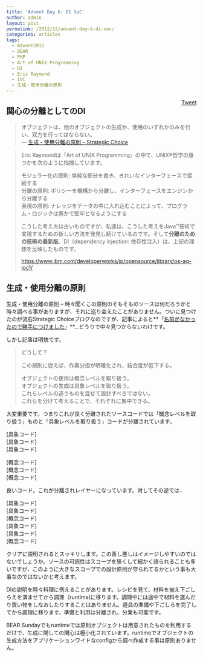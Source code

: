 ```yaml
---
title: 'Advent Day 6: DI SoC'
author: admin
layout: post
permalink: /2012/12/advent-day-6-di-soc/
categories: articles
tags:
  - Advent2012
  - BEAR
  - PHP
  - Art of UNIX Programming
  - DI
  - Eric Raymond
  - IoC
  - 生成・使用分離の原則
---
```

<div style="float: right; margin-left: 10px;">
  <a href="https://twitter.com/share" class="twitter-share-button" data-count="vertical" data-url="/blog/2012/12/advent-day-6-di-soc/">Tweet</a>
</div>

## 関心の分離としてのDI

> オブジェクトは、他のオブジェクトの生成か、使用のいずれかのみを行い、双方を行ってはならない。  
> &#8212; [生成・使用分離の原則 &#8211; Strategic Choice][1] 

> Eric Raymondは『Art of UNIX Programming』の中で、UNIX®哲学の幾つかを次のように指摘しています。
> 
> モジュラー化の原則: 単純な部分を書き、きれいなインターフェースで接続する  
> 分離の原則: ポリシーを機構から分離し、インターフェースをエンジンから分離する  
> 表現の原則: ナレッジをデータの中に入れ込むことによって、プログラム・ロジックは愚かで堅牢となるようにする
> 
> こうした考え方は古いものですが、私達は、こうした考えをJava™技術で実現するための新しい方法を発見し続けているのです。そして**分離のための技術の最新版**、DI（dependency injection: 依存性注入）は、上記の理想を反映したものです。
> 
> https://www.ibm.com/developerworks/jp/opensource/library/os-ag-ioc1/

## 生成・使用分離の原則

生成・使用分離の原則 &#8211; 時々聞くこの原則のそもそものソースは何だろうかと時々調べる事がありますが、それに巡り会えたことがありません。ついに見つけたのが流石Strategic Choiceブログなのですが、記事によると**「[名前がなかったので勝手につけました][1]」**&#8230;どうりで中々見つからないわけです。

しかし記事は明快です。

> どうして？
> 
> この規則に従えば、作業分担が明確化され、結合度が低下する。
> 
> オブジェクトの使用は概念レベルを取り扱う。  
> オブジェクトの生成は具象レベルを取り扱う。  
> これらレベルの違うものを混ぜて設計すべきではない。  
> これらを分けて考えることで、それぞれに集中できる。 

大変重要です。つまりこれが良く分離されたソースコードでは「概念レベルを取り扱う」ものと「具象レベルを取り扱う」コードが分離されています。

[具象コード]  
[具象コード]  
[具象コード]

[概念コード]  
[概念コード]  
[概念コード]

良いコード。これが分離されレイヤーになっています。対してその逆では..

[具象コード]  
[具象コード]  
[概念コード]  
[具象コード]  
[具象コード]  
[概念コード]

クリアに説明されるとスッキリします。この善し悪しはイメージしやすいのではないでしょうか。ソースの可読性はスコープを狭くして細かく語られることも多いですが、このように大きなスコープでの設計原則が守られてるかという事も大事なのではないかと考えます。

DIの説明を時々料理に例えることがあります。レシピを見て、材料を揃え下ごしらえを済ませてから調理（runtime)に移ります。調理中には途中で材料を選んだり買い物をしなおしたりすることはありません。道具の準備や下ごしらを完了してから調理に移ります。準備と利用は分離され、分業も可能です。

BEAR.Sundayでもruntimeでは原則オブジェクトは用意されたものを利用するだけで、生成に関しての関心は極小化されています。runtimeでオブジェクトの生成方法をアプリケーションワイドなconfigから調べ作成する事は原則ありません。

 [1]: http://d.hatena.ne.jp/asakichy/20090331/1238472501#20090331f1
